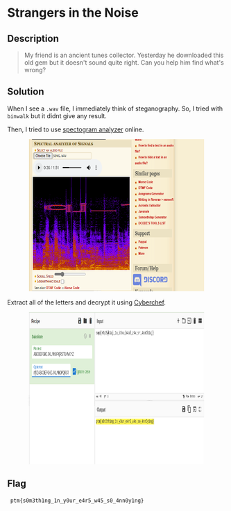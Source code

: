 # Strangers in the Noise

## Description
> My friend is an ancient tunes collector. Yesterday he downloaded this old gem but it doesn't sound quite right. Can you help him find what's wrong?

## Solution                     
When I see a ```.wav``` file, I immediately think of steganography. So, I tried with ```binwalk``` but it didnt give any result.

Then, I tried to use <a href="https://www.dcode.fr/spectral-analysis">spectogram analyzer</a> online.

<p align="center">
  <img width="80%" height="350" src="solution/noise.PNG">
</p>

Extract all of the letters and decrypt it using <a href="https://gchq.github.io/CyberChef/">Cyberchef</a>.
<p align="center">
  <img width="80%" height="350" src="solution/noise1.PNG">
</p>

## Flag
```
 ptm{s0m3th1ng_1n_y0ur_e4r5_w45_s0_4nn0y1ng}
```
